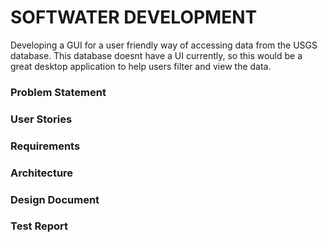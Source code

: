 # SOFTWATER DEVELOPMENT

Developing a GUI for a user friendly way of accessing data from the USGS database. This database doesnt have a UI currently, so this would be a great desktop application to help users filter and view the data.

### Problem Statement


### User Stories



### Requirements



### Architecture



### Design Document



### Test Report


